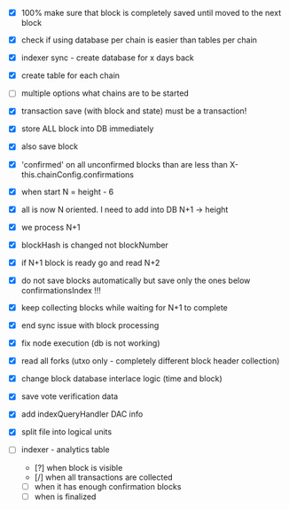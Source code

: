 - [x] 100% make sure that block is completely saved until moved to the next block
- [x] check if using database per chain is easier than tables per chain

- [x] indexer sync - create database for x days back
- [x] create table for each chain
- [ ] multiple options what chains are to be started
- [x] transaction save (with block and state) must be a transaction!
- [x] store ALL block into DB immediately
- [x] also save block
- [x] 'confirmed' on all unconfirmed blocks than are less than X-this.chainConfig.confirmations
- [x] when start N = height - 6
- [x] all is now N oriented. I need to add into DB N+1 -> height
- [x] we process N+1
- [x] blockHash is changed not blockNumber
- [x] if N+1 block is ready go and read N+2
- [x] do not save blocks automatically but save only the ones below confirmationsIndex !!!
- [x] keep collecting blocks while waiting for N+1 to complete
- [x] end sync issue with block processing
- [x] fix node execution (db is not working)
- [x] read all forks (utxo only - completely different block header collection)
- [x] change block database interlace logic (time and block)
- [x] save vote verification data
- [x] add indexQueryHandler DAC info
- [x] split file into logical units


- [ ] indexer - analytics table 
     - [?] when block is visible
     - [/] when all transactions are collected
     - [ ] when it has enough confirmation blocks
     - [ ] when is finalized
